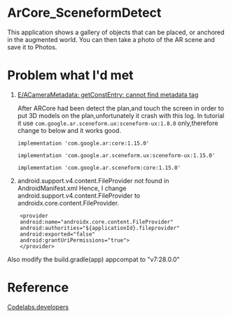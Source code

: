 # ArCore_SceneformDetect
 This application shows a gallery of objects that can be placed, or anchored in the augmented world. You can then take a photo of the AR scene and save it to Photos.
 
# Problem what I'd met
1. [E/ACameraMetadata: getConstEntry: cannot find metadata tag](https://github.com/google-ar/arcore-android-sdk/issues/982)

	After ARCore had been detect the plan,and touch the screen in order to put 3D models on the plan,unfortunately it crash with this log.
	In tutorial it use  `com.google.ar.sceneform.ux:sceneform-ux:1.8.0` only,therefore change to below and it works good. 

	`implementation 'com.google.ar:core:1.15.0'`
    
	`implementation 'com.google.ar.sceneform.ux:sceneform-ux:1.15.0'`
    
	`implementation 'com.google.ar.sceneform:core:1.15.0'`

2. android.support.v4.content.FileProvider not found in AndroidManifest.xml
	Hence, I change android.support.v4.content.FileProvider to androidx.core.content.FileProvider.
````
	<provider 
	android:name="androidx.core.content.FileProvider"
	android:authorities="${applicationId}.fileprovider"
	android:exported="false"
	android:grantUriPermissions="true"> 
	</provider>
````
	
Also modify the build.gradle(app) appcompat to "v7:28.0.0"

# Reference
[Codelabs.developers](https://codelabs.developers.google.com/codelabs/sceneform-intro/index.html?index=..%2F..io2018#0)
